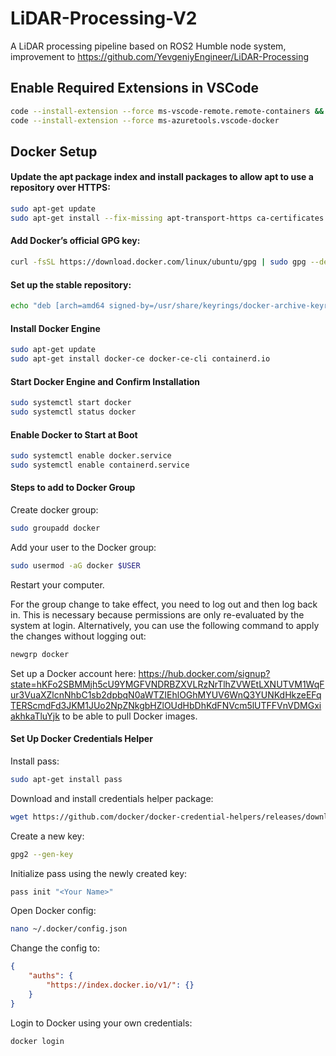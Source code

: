 # LiDAR-Processing-V2
A LiDAR processing pipeline based on ROS2 Humble node system, improvement to https://github.com/YevgeniyEngineer/LiDAR-Processing

## Enable Required Extensions in VSCode
```bash
code --install-extension --force ms-vscode-remote.remote-containers && \
code --install-extension --force ms-azuretools.vscode-docker
```

## Docker Setup

#### Update the apt package index and install packages to allow apt to use a repository over HTTPS:
```bash
sudo apt-get update
sudo apt-get install --fix-missing apt-transport-https ca-certificates curl software-properties-common
```

#### Add Docker’s official GPG key:
```bash
curl -fsSL https://download.docker.com/linux/ubuntu/gpg | sudo gpg --dearmor -o /usr/share/keyrings/docker-archive-keyring.gpg
```

#### Set up the stable repository:
```bash
echo "deb [arch=amd64 signed-by=/usr/share/keyrings/docker-archive-keyring.gpg] https://download.docker.com/linux/ubuntu $(lsb_release -cs) stable" | sudo tee /etc/apt/sources.list.d/docker.list > /dev/null
```

#### Install Docker Engine
```bash
sudo apt-get update
sudo apt-get install docker-ce docker-ce-cli containerd.io
```

#### Start Docker Engine and Confirm Installation
```bash
sudo systemctl start docker
sudo systemctl status docker
```

#### Enable Docker to Start at Boot
```bash
sudo systemctl enable docker.service
sudo systemctl enable containerd.service
```

#### Steps to add to Docker Group

Create docker group:
```bash
sudo groupadd docker
```

Add your user to the Docker group:
```bash
sudo usermod -aG docker $USER
```

Restart your computer.

For the group change to take effect, you need to log out and then log back in. This is necessary because permissions are only re-evaluated by the system at login. Alternatively, you can use the following command to apply the changes without logging out:
```bash
newgrp docker
```

Set up a Docker account here: https://hub.docker.com/signup?state=hKFo2SBMMjh5cU9YMGFVNDRBZXVLRzNrTlhZVWEtLXNUTVM1WqFur3VuaXZlcnNhbC1sb2dpbqN0aWTZIEhlOGhMYUV6WnQ3YUNKdHkzeEFqTERScmdFd3JKM1JUo2NpZNkgbHZlOUdHbDhKdFNVcm5lUTFFVnVDMGxiakhkaTluYjk to be able to pull Docker images.

#### Set Up Docker Credentials Helper

Install pass:
```bash
sudo apt-get install pass
```

Download and install credentials helper package:
```bash
wget https://github.com/docker/docker-credential-helpers/releases/download/v0.6.0/docker-credential-pass-v0.6.0-amd64.tar.gz && tar -xf docker-credential-pass-v0.6.0-amd64.tar.gz && chmod +x docker-credential-pass && sudo mv docker-credential-pass /usr/local/bin/
```

Create a new key:
```bash
gpg2 --gen-key
```

Initialize pass using the newly created key:
```bash
pass init "<Your Name>"
```

Open Docker config:
```bash
nano ~/.docker/config.json
```

Change the config to:
```json
{
    "auths": {
        "https://index.docker.io/v1/": {}
    }
}
```

Login to Docker using your own credentials:
```bash
docker login
```
